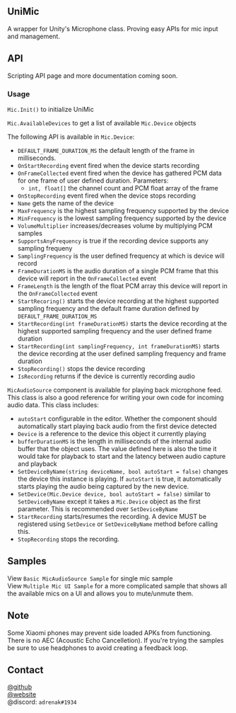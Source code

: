 ## UniMic
A wrapper for Unity's Microphone class. Proving easy APIs for mic input and management.

## API
Scripting API page and more documentation coming soon.

### Usage
`Mic.Init()` to initialize UniMic

`Mic.AvailableDevices` to get a list of available `Mic.Device` objects

The following API is available in `Mic.Device`:
* `DEFAULT_FRAME_DURATION_MS` the default length of the frame in milliseconds.
* `OnStartRecording` event fired when the device starts recording
* `OnFrameCollected` event fired when the device has gathered PCM data for one frame of user defined duration. Parameters:
    - `int, float[]` the channel count and PCM float array of the frame
* `OnStopRecording` event fired when the device stops recording
* `Name` gets the name of the device
* `MaxFrequency` is the highest sampling frequency supported by the device
* `MinFrequency` is the lowest sampling frequency supported by the device
* `VolumeMultiplier` increases/decreases volume by multiplying PCM samples
* `SupportsAnyFrequency` is true if the recording device supports any sampling frequeny
* `SamplingFrequency` is the user defined frequency at which is device will record
* `FrameDurationMS` is the audio duration of a single PCM frame that this device will report in the `OnFrameCollected` event
* `FrameLength` is the length of the float PCM array this device will report in the `OnFrameCollected` event
* `StartRecoring()` starts the device recording at the highest supported sampling frequency and the default frame duration defined by `DEFAULT_FRAME_DURATION_MS`
* `StartRecording(int frameDurationMS)` starts the device recording at the highest supported sampling frequency and the user defined frame duration
* `StartRecording(int samplingFrequency, int frameDurationMS)` starts the device recording at the user defined sampling frequency and frame duration
* `StopRecording()` stops the device recording
* `IsRecording` returns if the device is currently recording audio

`MicAudioSource` component is available for playing back microphone feed. This class is also a good reference for writing your own code for incoming audio data. This class includes:
* `autoStart` configurable in the editor. Whether the component should automatically start playing back audio from the first device detected
* `Device` is a reference to the device this object it currently playing
* `bufferDurationMS` is the length in milliseconds of the internal audio buffer that the object uses. The value defined here is also the time it would take for playback to start and the latency between audio capture and playback
* `SetDeviceByName(string deviceName, bool autoStart = false)` changes the device this instance is playing. If `autoStart` is true, it automatically starts playing the audio being captured by the new device.
* `SetDevice(Mic.Device device, bool autoStart = false)` similar to `SetDeviceByName` except it takes a `Mic.Device` object as the first parameter. This is recommended over `SetDeviceByName`
* `StartRecording` starts/resumes the recording. A device MUST be registered using `SetDevice` or `SetDeviceByName` method before calling this.
* `StopRecording` stops the recording.

## Samples
View `Basic MicAudioSource Sample` for single mic sample  
View `Multiple Mic UI Sample` for a more complicated sample that shows all the available mics on a UI and allows you to mute/unmute them.

## Note
Some Xiaomi phones may prevent side loaded APKs from functioning.  
There is no AEC (Acoustic Echo Cancelletion). If you're trying the samples be sure to use headphones to avoid creating a feedback loop.

## Contact
[@github](https://www.github.com/adrenak)  
[@website](http://www.vatsalambastha.com)  
@discord: `adrenak#1934`